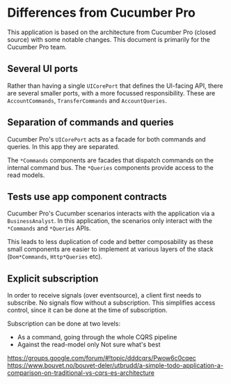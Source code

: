 # Differences from Cucumber Pro

This application is based on the architecture from Cucumber Pro (closed source) with some notable changes.
This document is primarily for the Cucumber Pro team.

## Several UI ports

Rather than having a single `UICorePort` that defines the UI-facing API, there are several smaller ports, with a more
focussed responsibility. These are `AccountCommands`, `TransferCommands` and `AccountQueries`.

## Separation of commands and queries

Cucumber Pro's `UICorePort` acts as a facade for both commands and queries. In this app they are separated.

The `*Commands` components are facades that dispatch commands on the internal command bus.
The `*Queries` components provide access to the read models.

## Tests use app component contracts

Cucumber Pro's Cucumber scenarios interacts with the application via a `BusinessAnalyst`. In this application, the
scenarios only interact with the `*Commands` and `*Queries` APIs.

This leads to less duplication of code and better composability as these small components are easier to implement
at various layers of the stack (`Dom*Commands`, `Http*Queries` etc).

## Explicit subscription

In order to receive signals (over eventsource), a client first needs to subscribe. No signals flow without a subscription.
This simplifies access control, since it can be done at the time of subscription.

Subscription can be done at two levels:
- As a command, going through the whole CQRS pipeline
- Against the read-model only
Not sure what's best

https://groups.google.com/forum/#!topic/dddcqrs/Pwow6c0cqec
https://www.bouvet.no/bouvet-deler/utbrudd/a-simple-todo-application-a-comparison-on-traditional-vs-cqrs-es-architecture